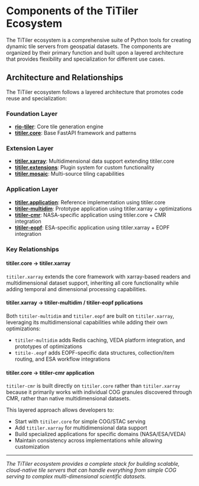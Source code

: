 # Components of the TiTiler Ecosystem

The TiTiler ecosystem is a comprehensive suite of Python tools for creating dynamic tile servers from geospatial datasets. The components are organized by their primary function and built upon a layered architecture that provides flexibility and specialization for different use cases.

## Architecture and Relationships

The TiTiler ecosystem follows a layered architecture that promotes code reuse and specialization:

### Foundation Layer
- **[rio-tiler](https://github.com/cogeotiff/rio-tiler)**: Core tile generation engine
- **[titiler.core](https://github.com/developmentseed/titiler/tree/main/src/titiler/core)**: Base FastAPI framework and patterns

### Extension Layer
- **[titiler.xarray](https://github.com/developmentseed/titiler/tree/main/src/titiler/xarray)**: Multidimensional data support extending titiler.core
- **[titiler.extensions](https://github.com/developmentseed/titiler/tree/main/src/titiler/extensions)**: Plugin system for custom functionality
- **[titiler.mosaic](https://github.com/developmentseed/titiler/tree/main/src/titiler/mosaic)**: Multi-source tiling capabilities

### Application Layer
- **[titiler.application](https://github.com/developmentseed/titiler/tree/main/src/titiler/application)**: Reference implementation using titiler.core
- **[titiler-multidim](https://github.com/developmentseed/titiler-multidim)**: Prototype application using titiler.xarray + optimizations
- **[titiler-cmr](https://github.com/developmentseed/titiler-cmr)**: NASA-specific application using titiler.core + CMR integration
- **[titiler-eopf](https://github.com/EOPF-Explorer/titiler-eopf)**: ESA-specific application using titiler.xarray + EOPF integration

### Key Relationships

#### **titiler.core → titiler.xarray**

`titiler.xarray` extends the core framework with xarray-based readers and multidimensional dataset support, inheriting all core functionality while adding temporal and dimensional processing capabilities.

#### **titiler.xarray → titiler-multidim / titiler-eopf pplications**

Both `titiler-multidim` and `titiler.eopf` are built on `titiler.xarray`, leveraging its multidimensional capabilities while adding their own optimizations:

- `titiler-multidim` adds Redis caching, VEDA platform integration, and prototypes of optimizations
- `titile-.eopf` adds EOPF-specific data structures, collection/item routing, and ESA workflow integrations

#### **titiler.core → titiler-cmr application**

`titiler-cmr` is built directly on `titiler.core` rather than `titiler.xarray` because it primarily works with individual COG granules discovered through CMR, rather than native multidimensional datasets.

This layered approach allows developers to:

- Start with `titiler.core` for simple COG/STAC serving
- Add `titiler.xarray` for multidimensional data support
- Build specialized applications for specific domains (NASA/ESA/VEDA)
- Maintain consistency across implementations while allowing customization

---

*The TiTiler ecosystem provides a complete stack for building scalable, cloud-native tile servers that can handle everything from simple COG serving to complex multi-dimensional scientific datasets.*
